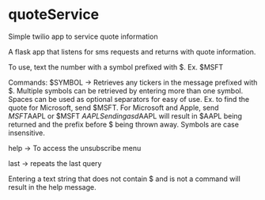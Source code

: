# quoteService
Simple twilio app to service quote information 

A flask app that listens for sms requests and returns with quote information.

To use, text the number with a symbol prefixed with $. Ex. $MSFT 

Commands: 
$SYMBOL -> Retrieves any tickers in the message prefixed with $. Multiple symbols can be retrieved by entering more than one symbol.
Spaces can be used as optional separators for easy of use. 
Ex. to find the quote for Microsoft, send $MSFT. 
For Microsoft and Apple, send $MSFT$AAPL or $MSFT $AAPL
Sending asd$AAPL will result in $AAPL being returned and the prefix before $ being thrown away.
Symbols are case insensitive.

help -> To access the unsubscribe menu

last -> repeats the last query

Entering a text string that does not contain $ and is not a command will result in the help message.
